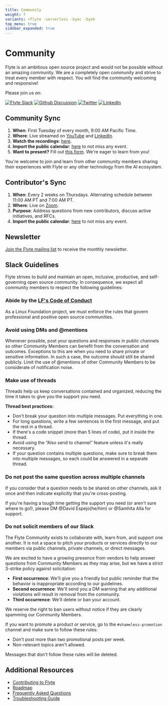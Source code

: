 ```yaml
---
title: Community
weight: 7
variants: +flyte -serverless -byoc -byok
top_menu: true
sidebar_expanded: true
---
```


# Community

Flyte is an ambitious open source project and would not be possible without an amazing community. We are a completely open community and strive to treat every member with respect. You will find the community welcoming and responsive!

Please join us on:

[![Flyte Slack](https://img.shields.io/badge/Slack-Chat-pink?style=for-the-badge)](https://slack.flyte.org)
[![Github Discussion](https://img.shields.io/badge/Github-Discussion-green?style=for-the-badge)](https://github.com/flyteorg/flyte/discussions)
[![Twitter](https://img.shields.io/badge/Twitter-Social-blue?style=for-the-badge)](https://twitter.com/flyteorg)
[![LinkedIn](https://img.shields.io/badge/LinkedIn-Social-lightblue?style=for-the-badge)](https://www.linkedin.com/groups/13962256)

## Community Sync

1. **When**: First Tuesday of every month, 9:00 AM Pacific Time.
2. **Where**: Live streamed on [YouTube](https://www.youtube.com/@flyteorg/streams) and [LinkedIn](https://www.linkedin.com/company/union-ai/events/).
3. **Watch the recordings**: [here](https://www.youtube.com/live/d81Jd4rfmzw?feature=shared).
4. **Import the public calendar**: [here](https://lists.lfaidata.foundation/g/flyte-announce/ics/12031983/2145304139/feed.ics) to not miss any event.
5. **Want to present?** Fill out [this form](https://tally.so/r/wgN8LM). We're eager to learn from you!

You're welcome to join and learn from other community members sharing their experiences with Flyte or any other technology from the AI ecosystem.

## Contributor's Sync

1. **When**: Every 2 weeks on Thursdays. Alternating schedule between 11:00 AM PT and 7:00 AM PT.
2. **Where**: Live on [Zoom](https://zoom-lfx.platform.linuxfoundation.org/meeting/92309721545?password=c93d76a7-801a-47c6-9916-08e38e5a5c1f).
3. **Purpose**: Address questions from new contributors, discuss active initiatives, and RFCs.
4. **Import the public calendar**: [here](https://lists.lfaidata.foundation/g/flyte-announce/ics/12031983/2145304139/feed.ics) to not miss any event.

## Newsletter

[Join the Flyte mailing list](https://lists.lfaidata.foundation/g/flyte-announce/join) to receive the monthly newsletter.

## Slack Guidelines

Flyte strives to build and maintain an open, inclusive, productive, and self-governing open source community. In consequence, we expect all community members to respect the following guidelines:

### Abide by the [LF's Code of Conduct](https://lfprojects.org/policies/code-of-conduct/)

As a Linux Foundation project, we must enforce the rules that govern professional and positive open source communities.

### Avoid using DMs and @mentions

Whenever possible, post your questions and responses in public channels so other Community Members can benefit from the conversation and outcomes. Exceptions to this are when you need to share private or sensitive information. In such a case, the outcome should still be shared publicly. Limit the use of @mentions of other Community Members to be considerate of notification noise.

### Make use of threads

Threads help us keep conversations contained and organized, reducing the time it takes to give you the support you need.

**Thread best practices:**

- Don't break your question into multiple messages. Put everything in one.
- For long questions, write a few sentences in the first message, and put the rest in a thread.
- If there's a code snippet (more than 5 lines of code), put it inside the thread.
- Avoid using the “Also send to channel” feature unless it's really necessary.
- If your question contains multiple questions, make sure to break them into multiple messages, so each could be answered in a separate thread.

### Do not post the same question across multiple channels

If you consider that a question needs to be shared on other channels, ask it once and then indicate explicitly that you're cross-posting.

If you're having a tough time getting the support you need (or aren't sure where to go!), please DM @David Espejo(he/him) or @Samhita Alla for support.

### Do not solicit members of our Slack

The Flyte Community exists to collaborate with, learn from, and support one another. It is not a space to pitch your products or services directly to our members via public channels, private channels, or direct messages.

We are excited to have a growing presence from vendors to help answer questions from Community Members as they may arise, but we have a strict 3-strike policy against solicitation:

- **First occurrence**: We'll give you a friendly but public reminder that the behavior is inappropriate according to our guidelines.
- **Second occurrence**: We'll send you a DM warning that any additional violations will result in removal from the community.
- **Third occurrence**: We'll delete or ban your account.

We reserve the right to ban users without notice if they are clearly spamming our Community Members.

If you want to promote a product or service, go to the `#shameless-promotion` channel and make sure to follow these rules:

- Don't post more than two promotional posts per week.
- Non-relevant topics aren't allowed.

Messages that don't follow these rules will be deleted.

## Additional Resources

- [Contributing to Flyte](contribute/index)
- [Roadmap](roadmap)
- [Frequently Asked Questions](https://github.com/flyteorg/flyte/discussions/categories/q-a)
- [Troubleshooting Guide](troubleshoot)
